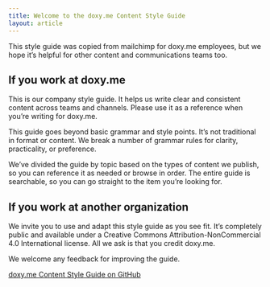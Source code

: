 ```yaml
---
title: Welcome to the doxy.me Content Style Guide
layout: article
---
```


This style guide was copied from mailchimp for doxy.me employees, but we hope it’s helpful for other content and communications teams too.

## If you work at doxy.me

This is our company style guide. It helps us write clear and consistent content across teams and channels. Please use it as a reference when you’re writing for doxy.me.

This guide goes beyond basic grammar and style points. It’s not traditional in format or content. We break a number of grammar rules for clarity, practicality, or preference.

We’ve divided the guide by topic based on the types of content we publish, so you can reference it as needed or browse in order. The entire guide is searchable, so you can go straight to the item you’re looking for.

## If you work at another organization

We invite you to use and adapt this style guide as you see fit. It’s completely public and available under a Creative Commons Attribution-NonCommercial 4.0 International license. All we ask is that you credit doxy.me.

We welcome any feedback for improving the guide.

[doxy.me Content Style Guide on GitHub](https://github.com/mailchimp/content-style-guide)
